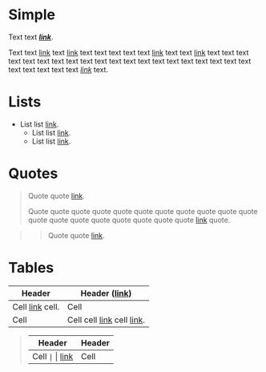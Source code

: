 # Simple

<!-- markdownlint-disable -->

Text text _**[link](https://example.com/)**_.

Text text [link](https://example.com/) text [link](https://example.com/ "title") text
text text text text [link][link] text text [link](https://example.com/) text text text text text text
text text text text text text text text text text text text text text text text text
text text _[link](https://example.com/)_ text.

[link]: https://example.com/ "reference"

# Lists

* List list [link](https://example.com/).
  * List list [link](https://example.com/).
  * List list [link](https://example.com/ "\\|").

# Quotes

> Quote quote [link](https://example.com/).
>
> Quote quote quote quote quote quote quote quote quote quote quote quote quote quote quote quote quote
> quote quote [link](https://example.com/) quote.

> > Quote quote [link](https://example.com/).

# Tables

| Header                  |  Header ([link](https://example.com/))                                    |
|-------------------------|---------------------------------------------------------------------------|
| Cell [link][link] cell. | Cell                                                                      |
| Cell                    | Cell cell [link](https://example.com/) cell [link](https://example.com/). |

> | Header                                           | Header |
> |--------------------------------------------------|--------|
> | Cell `\|` \\| [link](https://example.com/ "\\|") | Cell   |
